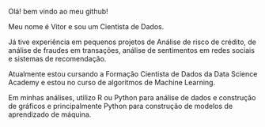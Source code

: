 Olá! bem vindo ao meu github!

Meu nome é Vitor e sou um Cientista de Dados.

Já tive experiência em pequenos projetos de Análise de risco de crédito, de análise de fraudes em transações, análise de sentimentos em redes sociais e sistemas de recomendação. 

Atualmente estou cursando a Formação Cientista de Dados da Data Science Academy e estou no curso de algoritmos de Machine Learning.

Em minhas análises, utilizo R ou Python para análise de dados e construção de gráficos e principalmente Python para construção de modelos de aprendizado de máquina.
